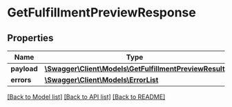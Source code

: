# GetFulfillmentPreviewResponse

## Properties
Name | Type | Description | Notes
------------ | ------------- | ------------- | -------------
**payload** | [**\Swagger\Client\Models\GetFulfillmentPreviewResult**](GetFulfillmentPreviewResult.md) |  | [optional] 
**errors** | [**\Swagger\Client\Models\ErrorList**](ErrorList.md) |  | [optional] 

[[Back to Model list]](../../README.md#documentation-for-models) [[Back to API list]](../../README.md#documentation-for-api-endpoints) [[Back to README]](../../README.md)

